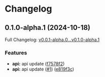 # Changelog

## 0.1.0-alpha.1 (2024-10-18)

Full Changelog: [v0.0.1-alpha.0...v0.1.0-alpha.1](https://github.com/argotdev/argot-stainless-openai/compare/v0.0.1-alpha.0...v0.1.0-alpha.1)

### Features

* **api:** api update ([f7578f2](https://github.com/argotdev/argot-stainless-openai/commit/f7578f282962cb2481d290274b6889a72989be49))
* **api:** api update ([#1](https://github.com/argotdev/argot-stainless-openai/issues/1)) ([e819f3c](https://github.com/argotdev/argot-stainless-openai/commit/e819f3c49382f95b06284e4ee122c420d106c841))

